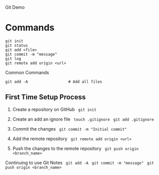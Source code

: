 Git Demo

# Commands

```
git init
git status
git add <file>
git commit -m "message"
git log
git remote add origin <url>
```

Common Commands
```
git add -A                  # Add all files
```

## First Time Setup Process

1. Create a repository on GitHub
``` git init```

2. Create an add an ignore file
``` touch .gitignore```
``` git add .gitignore```

3. Commit the changes
``` git commit -m "Initial commit"```

4. Add the remote repository
``` git remote add origin <url>```

5. Push the changes to the remote repository
``` git push origin <branch_name>```

Continuing to use Git Notes
``` git add -A```
``` git commit -m "message"```
``` git push origin <branch_name>```